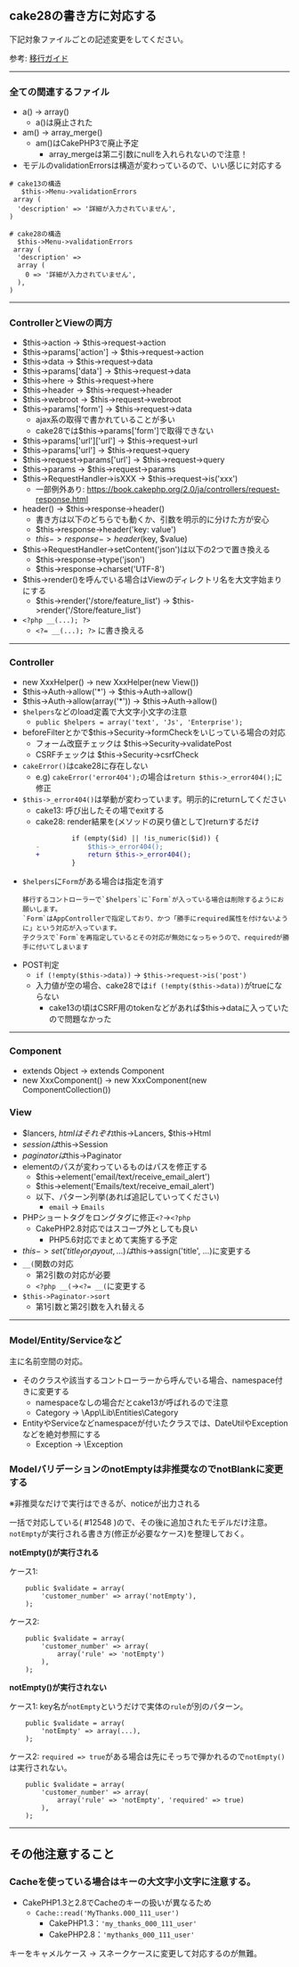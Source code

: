 ## cake28の書き方に対応する

下記対象ファイルごとの記述変更をしてください。

参考: [移行ガイド](https://book.cakephp.org/2.0/ja/appendices/2-0-migration-guide.html)

---

### 全ての関連するファイル

- a() → array()
  - a()は廃止された
- am() → array_merge()
  - am()はCakePHP3で廃止予定
    - array_mergeは第二引数にnullを入れられないので注意！
- モデルのvalidationErrorsは構造が変わっているので、いい感じに対応する
```
# cake13の構造
‌   $this->Menu->validationErrors
 array (
  'description' => '詳細が入力されていません',
)

# cake28の構造
  $this->Menu->validationErrors
 array (
  'description' =>
  array (
    0 => '詳細が入力されていません',
  ),
)
```

---

### ControllerとViewの両方

- $this->action → $this->request->action
- $this->params['action'] → $this->request->action
- $this->data → $this->request->data
- $this->params['data'] → $this->request->data
- $this->here → $this->request->here
- $this->header → $this->request->header
- $this->webroot → $this->request->webroot
- $this->params['form'] → $this->request->data
  - ajax系の取得で書かれていることが多い
  - cake28では$this->params['form']で取得できない
- $this->params['url']['url'] → $this->request->url
- $this->params['url'] → $this->request->query
- $this->request->params['url'] → $this->request->query
- $this->params → $this->request->params
- $this->RequestHandler->isXXX → $this->request->is('xxx')
  - 一部例外あり: https://book.cakephp.org/2.0/ja/controllers/request-response.html
- header() → $this->response->header()
  - 書き方は以下のどちらでも動くか、引数を明示的に分けた方が安心
  - $this->response->header('key: value')
  - $this->response->header($key, $value)
- $this->RequestHandler->setContent('json')は以下の2つで置き換える
  - $this->response->type('json')
  - $this->response->charset('UTF-8')
- $this->render()を呼んでいる場合はViewのディレクトリ名を大文字始まりにする
  - $this->render('/store/feature_list') → $this->render('/Store/feature_list')
- `<?php __(...); ?>`
  - `<?= __(...); ?>` に書き換える

---

### Controller

- new XxxHelper() → new XxxHelper(new View())
- $this->Auth->allow('*') → $this->Auth->allow()
- $this->Auth->allow(array('*')) → $this->Auth->allow()
- `$helpers`などのload定義で大文字小文字の注意
  - `public $helpers = array('text', 'Js', 'Enterprise');`
- beforeFilterとかで$this->Security->formCheckをいじっている場合の対応
  - フォーム改竄チェックは $this->Security->validatePost
  - CSRFチェックは $this->Security->csrfCheck
- `cakeError()`はcake28に存在しない
  - e.g) `cakeError('error404');`の場合は`return $this->_error404();`に修正
- `$this->_error404()`は挙動が変わっています。明示的にreturnしてください
  - cake13: 呼び出したその場でexitする
  - cake28: render結果を(メソッドの戻り値として)returnするだけ
    ```diff
             if (empty($id) || !is_numeric($id)) {
    -            $this->_error404();
    +            return $this->_error404();
             }
    ```
- `$helpers`に`Form`がある場合は指定を消す
  ```
  移行するコントローラーで`$helpers`に`Form`が入っている場合は削除するようにお願いします。
  `Form`はAppControllerで指定しており、かつ「勝手にrequired属性を付けないように」という対応が入っています。
  子クラスで`Form`を再指定しているとその対応が無効になっちゃうので、requiredが勝手に付いてしまいます
  ```
- POST判定
  - `if (!empty($this->data))` → `$this->request->is('post')`
  - 入力値が空の場合、cake28では`if (!empty($this->data))`がtrueにならない
    - cake13の頃はCSRF用のtokenなどがあれば$this->dataに入っていたので問題なかった

---

### Component

- extends Object → extends Component
- new XxxComponent() → new XxxComponent(new ComponentCollection())

### View

- $lancers, $htmlは それぞれ$this->Lancers, $this->Html
- $sessionは$this->Session
- $paginatorは$this->Paginator
- elementのパスが変わっているものはパスを修正する
  - $this->element('email/text/receive_email_alert') 
  - $this->element('Emails/text/receive_email_alert')
  - 以下、パターン列挙(あれば追記していってください)
    - `email` → `Emails`
- PHPショートタグをロングタグに修正`<?`→`<?php`
  - CakePHP2.8対応ではスコープ外としても良い
    - PHP5.6対応でまとめて実施する予定
- $this->set('title_for_layout, ...)は$this->assign('title', ...)に変更する
- `__(`関数の対応
  - 第2引数の対応が必要
  - `<?php __(`→`<?= __(`に変更する
- `$this->Paginator->sort`
  - 第1引数と第2引数を入れ替える

---

### Model/Entity/Serviceなど

主に名前空間の対応。

- そのクラスや該当するコントローラーから呼んでいる場合、namespace付きに変更する
    - namespaceなしの場合だとcake13が呼ばれるので注意
    - Category → \App\Lib\Entities\Category
- EntityやServiceなどnamespaceが付いたクラスでは、DateUtilやExceptionなどを絶対参照にする
    - Exception → \Exception


### ModelバリデーションのnotEmptyは非推奨なのでnotBlankに変更する

※非推奨なだけで実行はできるが、noticeが出力される  

一括で対応している( #12548 )ので、その後に追加されたモデルだけ注意。  
`notEmpty`が実行される書き方(修正が必要なケース)を整理しておく。  

**notEmpty()が実行される**

ケース1:  

```
    public $validate = array(
        'customer_number' => array('notEmpty'),
    );
```

ケース2:  

```
    public $validate = array(
        'customer_number' => array(
            array('rule' => 'notEmpty')
        ),
    );
```

**notEmpty()が実行されない**

ケース1: key名が`notEmpty`というだけで実体の`rule`が別のパターン。  

```
    public $validate = array(
        'notEmpty' => array(...),
    );
```

ケース2: `required => true`がある場合は先にそっちで弾かれるので`notEmpty()`は実行されない。  

```
    public $validate = array(
        'customer_number' => array(
            array('rule' => 'notEmpty', 'required' => true)
        ),
    );
```


---

## その他注意すること

### Cacheを使っている場合はキーの大文字小文字に注意する。

- CakePHP1.3と2.8でCacheのキーの扱いが異なるため
  - `Cache::read('MyThanks.000_111_user')`
    - CakePHP1.3：`'my_thanks_000_111_user'`
    - CakePHP2.8：`'mythanks_000_111_user'`

キーをキャメルケース → スネークケースに変更して対応するのが無難。
